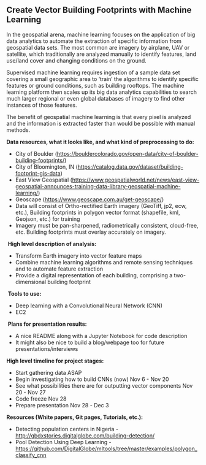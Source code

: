 ## Create Vector Building Footprints with Machine Learning

In the geospatial arena, machine learning focuses on the application of big data analytics to automate the extraction of specific information from geospatial data sets. The most common are imagery by airplane, UAV or satellite, which traditionally are analyzed manually to identify features, land use/land cover and changing conditions on the ground.

Supervised machine learning requires ingestion of a sample data set covering a small geographic area to ‘train’ the algorithms to identify specific features or ground conditions, such as building rooftops. The machine learning platform then scales up its big data analytics capabilities to search much larger regional or even global databases of imagery to find other instances of those features.

The benefit of geospatial machine learning is that every pixel is analyzed and the information is extracted faster than would be possible with manual methods.


**Data resources, what it looks like, and what kind of preprocessing to do:**

* City of Boulder (https://bouldercolorado.gov/open-data/city-of-boulder-building-footprints/)
* City of Bloomington, IN (https://catalog.data.gov/dataset/building-footprint-gis-data)
* East View Geospatial (https://www.geospatialworld.net/news/east-view-geospatial-announces-training-data-library-geospatial-machine-learning/)
* Geoscape (https://www.geoscape.com.au/get-geoscape/)
* Data will consist of Ortho-rectified Earth imagery (GeoTiff, jp2, ecw, etc.), Building footprints in polygon vector format (shapefile, kml, Geojson, etc.) for training
* Imagery must be pan-sharpened, radiometrically consistent, cloud-free, etc. Building footprints must overlay accurately on imagery.

 **High level description of analysis:**

* Transform Earth imagery into vector feature maps
* Combine machine learning algorithms and remote sensing techniques and to automate feature extraction
* Provide a digital representation of each building, comprising a two-dimensional building footprint

 **Tools to use:**

* Deep learning with a Convolutional Neural Network (CNN)
* EC2

 **Plans for presentation results:**

* A nice README along with a Jupyter Notebook for code description
* It might also be nice to build a blog/webpage too for future presentations/interviews

**High level timeline for project stages:**

* Start gathering data ASAP
* Begin investigating how to build CNNs (now) Nov 6 - Nov 20
* See what possibilities there are for outputting vector components Nov 20 - Nov 27
* Code freeze Nov 28
* Prepare presentation Nov 28 - Dec 3

**Resources (White papers, Git pages, Tutorials, etc.):**

* Detecting population centers in Nigeria - http://gbdxstories.digitalglobe.com/building-detection/
* Pool Detection Using Deep Learning - https://github.com/DigitalGlobe/mltools/tree/master/examples/polygon_classify_cnn
